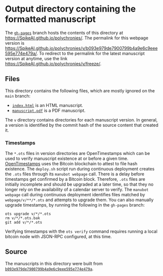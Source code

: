 # Output directory containing the formatted manuscript

The [`gh-pages`](https://github.com/SpikeAI/polychronies/tree/gh-pages) branch hosts the contents of this directory at <https://SpikeAI.github.io/polychronies/>.
The permalink for this webpage version is <https://SpikeAI.github.io/polychronies/v/b093e979de7900799b4a9e6c9eee595e774e479a/>.
To redirect to the permalink for the latest manuscript version at anytime, use the link <https://SpikeAI.github.io/polychronies/v/freeze/>.

## Files

This directory contains the following files, which are mostly ignored on the `main` branch:

+ [`index.html`](index.html) is an HTML manuscript.
+ [`manuscript.pdf`](manuscript.pdf) is a PDF manuscript.

The `v` directory contains directories for each manuscript version.
In general, a version is identified by the commit hash of the source content that created it.

### Timestamps

The `*.ots` files in version directories are OpenTimestamps which can be used to verify manuscript existence at or before a given time.
[OpenTimestamps](https://opentimestamps.org/) uses the Bitcoin blockchain to attest to file hash existence.
The `deploy.sh` script run during continuous deployment creates the `.ots` files through its `manubot webpage` call.
There is a delay before timestamps get confirmed by a Bitcoin block.
Therefore, `.ots` files are initially incomplete and should be upgraded at a later time, so that they no longer rely on the availability of a calendar server to verify.
The `manubot webpage` call during continuous deployment identifies files matched by `webpage/v/**/*.ots` and attempts to upgrade them.
You can also manually upgrade timestamps, by running the following in the `gh-pages` branch:

```shell
ots upgrade v/*/*.ots
rm v/*/*.ots.bak
git add v/*/*.ots
```

Verifying timestamps with the `ots verify` command requires running a local bitcoin node with JSON-RPC configured, at this time.

## Source

The manuscripts in this directory were built from
[`b093e979de7900799b4a9e6c9eee595e774e479a`](https://github.com/SpikeAI/polychronies/commit/b093e979de7900799b4a9e6c9eee595e774e479a).
